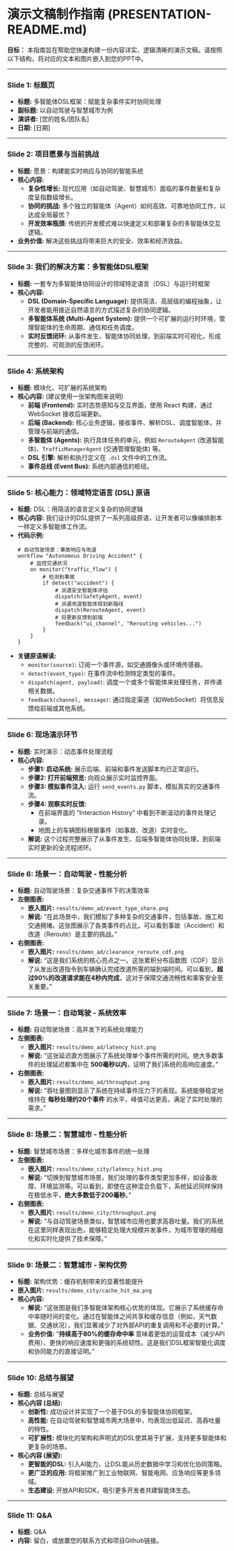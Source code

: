 # 演示文稿制作指南 (PRESENTATION-README.md)

**目标：** 本指南旨在帮助您快速构建一份内容详实、逻辑清晰的演示文稿。请按照以下结构，将对应的文本和图片嵌入到您的PPT中。

---

### **Slide 1: 标题页**

*   **标题:** 多智能体DSL框架：赋能复杂事件实时协同处理
*   **副标题:** 以自动驾驶与智慧城市为例
*   **演讲者:** [您的姓名/团队名]
*   **日期:** [日期]

---

### **Slide 2: 项目愿景与当前挑战**

*   **标题:** 愿景：构建能实时响应与协同的智能系统
*   **核心内容:**
    *   **复杂性增长:** 现代应用（如自动驾驶、智慧城市）面临的事件数量和复杂度呈指数级增长。
    *   **协同的挑战:** 多个独立的智能体（Agent）如何高效、可靠地协同工作，以达成全局最优？
    *   **开发效率瓶颈:** 传统的开发模式难以快速定义和部署复杂的多智能体交互逻辑。
*   **业务价值:** 解决这些挑战将带来巨大的安全、效率和经济效益。

---

### **Slide 3: 我们的解决方案：多智能体DSL框架**

*   **标题:** 一套专为多智能体协同设计的领域特定语言（DSL）与运行时框架
*   **核心内容:**
    *   **DSL (Domain-Specific Language):** 提供简洁、高层级的编程抽象，让开发者能用接近自然语言的方式描述复杂的协同逻辑。
    *   **多智能体系统 (Multi-Agent System):** 提供一个可扩展的运行时环境，管理智能体的生命周期、通信和任务调度。
    *   **实时反馈闭环:** 从事件发生、智能体协同处理，到前端实时可视化，形成完整的、可观测的反馈闭环。

---

### **Slide 4: 系统架构**

*   **标题:** 模块化、可扩展的系统架构
*   **核心内容:** (建议使用一张架构图来说明)
    *   **前端 (Frontend):** 实时态势感知与交互界面，使用 React 构建，通过 WebSocket 接收后端更新。
    *   **后端 (Backend):** 核心业务逻辑，接收事件、解析DSL、调度智能体，并管理与前端的通信。
    *   **多智能体 (Agents):** 执行具体任务的单元，例如 `RerouteAgent` (改道智能体)、`TrafficManagerAgent` (交通管理智能体) 等。
    *   **DSL 引擎:** 解析和执行定义在 `.dsl` 文件中的工作流。
    *   **事件总线 (Event Bus):** 系统内部通信的枢纽。

---

### **Slide 5: 核心能力：领域特定语言 (DSL) 原语**

*   **标题:** DSL：用简洁的语言定义复杂的协同逻辑
*   **核心内容:** 我们设计的DSL提供了一系列高级原语，让开发者可以像编排剧本一样定义多智能体工作流。
*   **代码示例:**
    ```dsl
    # 自动驾驶场景：事故响应与改道
    workflow "Autonomous Driving Accident" {
        # 监控交通状况
        on monitor("traffic_flow") {
            # 检测到事故
            if detect("accident") {
                # 派遣安全智能体评估
                dispatch(SafetyAgent, event)
                # 派遣改道智能体规划新路线
                dispatch(RerouteAgent, event)
                # 将更新反馈到前端
                feedback("ui_channel", "Rerouting vehicles...")
            }
        }
    }
    ```
*   **关键原语解读:**
    *   `monitor(source)`: 订阅一个事件源，如交通摄像头或环境传感器。
    *   `detect(event_type)`: 在事件流中检测特定类型的事件。
    *   `dispatch(agent, payload)`: 调度一个或多个智能体来处理任务，并传递相关数据。
    *   `feedback(channel, message)`: 通过指定渠道（如WebSocket）将信息反馈给前端或其他系统。

---

### **Slide 6: 现场演示环节**

*   **标题:** 实时演示：动态事件处理流程
*   **核心内容:**
    *   **步骤1: 启动系统:** 展示后端、前端和事件发送脚本均已正常运行。
    *   **步骤2: 打开前端预览:** 向观众展示实时监控界面。
    *   **步骤3: 模拟事件注入:** 运行 `send_events.py` 脚本，模拟真实的交通事件流。
    *   **步骤4: 观察实时反馈:**
        *   在前端界面的 “Interaction History” 中看到不断滚动的事件处理记录。
        *   地图上的车辆图标根据事件（如事故、改道）实时变化。
    *   **解说:** 这个过程完整展示了从事件发生、后端多智能体协同处理，到前端实时更新的全流程闭环。

---

### **Slide 6: 场景一：自动驾驶 - 性能分析**

*   **标题:** 自动驾驶场景：复杂交通事件下的决策效率
*   **左侧图表:**
    *   **嵌入图片:** `results/demo_ad/event_type_share.png`
    *   **解说:** “在此场景中，我们模拟了多种复杂的交通事件，包括事故、施工和交通拥堵。这张图展示了各类事件的占比，可以看到事故（Accident）和改道（Reroute）是主要的挑战。”
*   **右侧图表:**
    *   **嵌入图片:** `results/demo_ad/clearance_reroute_cdf.png`
    *   **解说:** “这是我们系统的核心亮点之一。这张累积分布函数图（CDF）显示了从发出改道指令到车辆确认完成改道所需的端到端时间。可以看到，**超过90%的改道请求能在4秒内完成**，这对于保障交通流畅性和乘客安全至关重要。”

---

### **Slide 7: 场景一：自动驾驶 - 系统效率**

*   **标题:** 自动驾驶场景：高并发下的系统处理能力
*   **左侧图表:**
    *   **嵌入图片:** `results/demo_ad/latency_hist.png`
    *   **解说:** “这张延迟直方图展示了系统处理单个事件所需的时间。绝大多数事件的处理延迟都集中在 **500毫秒以内**，证明了我们系统的高响应速度。”
*   **右侧图表:**
    *   **嵌入图片:** `results/demo_ad/throughput.png`
    *   **解说:** “吞吐量图则显示了系统在持续事件压力下的表现。系统能够稳定地维持在 **每秒处理约20个事件** 的水平，峰值可达更高，满足了实时处理的需求。”

---

### **Slide 8: 场景二：智慧城市 - 性能分析**

*   **标题:** 智慧城市场景：多样化城市事件的统一处理
*   **左侧图表:**
    *   **嵌入图片:** `results/demo_city/latency_hist.png`
    *   **解说:** “切换到智慧城市场景，我们处理的事件类型更加多样，如设备故障、环境监测等。可以看到，即使在这种混合负载下，系统延迟同样保持在极低水平，**绝大多数低于200毫秒**。”
*   **右侧图表:**
    *   **嵌入图片:** `results/demo_city/throughput.png`
    *   **解说:** “与自动驾驶场景类似，智慧城市应用也要求高吞吐量。我们的系统在这里同样表现出色，能够稳定处理大规模并发事件，为城市管理的精细化和实时化提供了技术保障。”

---

### **Slide 9: 场景二：智慧城市 - 架构优势**

*   **标题:** 架构优势：缓存机制带来的显著性能提升
*   **嵌入图片:** `results/demo_city/cache_hit_ma.png`
*   **核心内容:**
    *   **解说:** “这张图是我们多智能体架构核心优势的体现。它展示了系统缓存命中率随时间的变化。通过在智能体之间共享和缓存信息（例如，天气数据、交通状况），我们显著减少了对外部API的重复调用和不必要的计算。”
    *   **业务价值:** “**持续高于80%的缓存命中率** 意味着更低的运营成本（减少API费用）、更快的响应速度和更强的系统韧性。这是我们DSL框架智能化调度和协同能力的直接证明。”

---

### **Slide 10: 总结与展望**

*   **标题:** 总结与展望
*   **核心内容 (总结):**
    *   **创新性:** 成功设计并实现了一个基于DSL的多智能体协同框架。
    *   **高性能:** 在自动驾驶和智慧城市两大场景中，均表现出低延迟、高吞吐量的特性。
    *   **可扩展性:** 模块化的架构和声明式的DSL使其易于扩展，支持更多智能体和更复杂的场景。
*   **核心内容 (展望):**
    *   **更智能的DSL:** 引入AI能力，让DSL能从历史数据中学习和优化协同策略。
    *   **更广泛的应用:** 将框架推广到工业物联网、智能电网、应急响应等更多领域。
    *   **生态建设:** 开放API和SDK，吸引更多开发者共建智能体生态。

---

### **Slide 11: Q&A**

*   **标题:** Q&A
*   **内容:** 留白，或放置您的联系方式和项目Github链接。